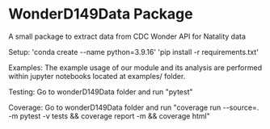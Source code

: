 # WonderD149Data Package

A small package to extract data from CDC Wonder API for Natality data

Setup:
    'conda create --name <env> python=3.9.16'
    'pip install -r requirements.txt'    

Examples:
    The example usage of our module and its analysis are performed within jupyter notebooks located at examples/ folder.

Testing:
    Go to wonderD149Data folder and run "pytest"

Coverage:
    Go to wonderD149Data folder and run "coverage run --source=. -m pytest -v tests && coverage report -m && coverage html"